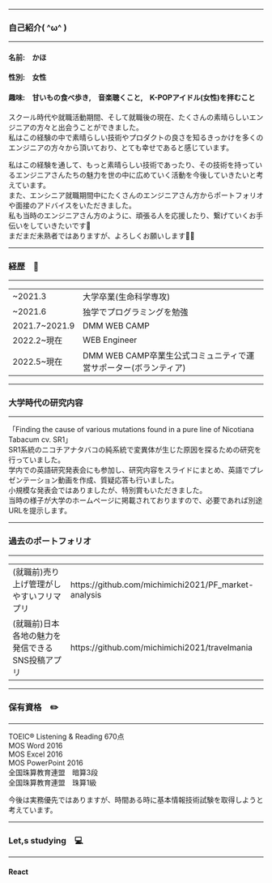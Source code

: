 ----------------------
### 自己紹介( ^ω^ )
----------------------
#### 名前:　かほ <br>
#### 性別:　女性<br>
#### 趣味:　甘いもの食べ歩き,　音楽聴くこと,　K-POPアイドル(女性)を拝むこと

スクール時代や就職活動期間、そして就職後の現在、たくさんの素晴らしいエンジニアの方々と出会うことができました。<br>
私はこの経験の中で素晴らしい技術やプロダクトの良さを知るきっかけを多くのエンジニアの方々から頂いており、とても幸せであると感じています。<br>

私はこの経験を通して、もっと素晴らしい技術であったり、その技術を持っているエンジニアさんたちの魅力を世の中に広めていく活動を今後していきたいと考えています。<br>
また、エンシニア就職期間中にたくさんのエンジニアさん方からポートフォリオや面接のアドバイスをいただきました。<br>
私も当時のエンジニアさん方のように、頑張る人を応援したり、繋げていくお手伝いをしていきたいです🐥<br>
まだまだ未熟者ではありますが、よろしくお願いします🙇‍♀️

-------------------------------------------------------------------------
### 経歴　💼
-------------------------------------------------------------------------

<table>
  <tr>
      <td>~2021.3</td><td>大学卒業(生命科学専攻)</td>
  </tr>
  <tr>
      <td>~2021.6</td><td>独学でプログラミングを勉強</td>
  </tr>
  <tr>
    <td>2021.7~2021.9</td><td>DMM WEB CAMP</td>
  </tr>
  <tr>
    <td>2022.2~現在</td><td>WEB Engineer</td>
  </tr>
  <tr>
    <td>2022.5~現在</td><td>DMM WEB CAMP卒業生公式コミュニティで運営サポーター(ボランティア)</td>
  </tr>
</table>

-------------------------------------------------------------------------
### 大学時代の研究内容
-------------------------------------------------------------------------
「Finding the cause of various mutations found in a pure line of Nicotiana Tabacum cv. SR1」<br>
SR1系統のニコチアナタバコの純系統で変異体が生じた原因を探るための研究を行っていました。<br>
学内での英語研究発表会にも参加し、研究内容をスライドにまとめ、英語でプレゼンテーション動画を作成、質疑応答も行いました。<br>
小規模な発表会ではありましたが、特別賞もいただきました。<br>
当時の様子が大学のホームページに掲載されておりますので、必要であれば別途URLを提示します。


-------------------------------------------------------------------------
### 過去のポートフォリオ
-------------------------------------------------------------------------

<table>
  <tr>
      <td>(就職前)売り上げ管理がしやすいフリマプリ</td><td>https://github.com/michimichi2021/PF_market-analysis</td>
  </tr>
  <tr>
      <td>(就職前)日本各地の魅力を発信できるSNS投稿アプリ</td><td>https://github.com/michimichi2021/travelmania</td>
  </tr>
</table>

-------------------------------------------------------------------------
### 保有資格　✏️
-------------------------------------------------------------------------
TOEIC® Listening & Reading 670点<br>
MOS Word 2016<br>
MOS Excel 2016<br>
MOS PowerPoint 2016<br>
全国珠算教育連盟　暗算3段<br>
全国珠算教育連盟　珠算1級

今後は実務優先ではありますが、時間ある時に基本情報技術試験を取得しようと考えています。

-------------------------------------------------------------------------
### Let,s studying　💻
-------------------------------------------------------------------------
#### React




<!--
**michimichi2021/michimichi2021** is a ✨ _special_ ✨ repository because its `README.md` (this file) appears on your GitHub profile.

Here are some ideas to get you started:

- 🔭 I’m currently working on ...
- 🌱 I’m currently learning ...
- 👯 I’m looking to collaborate on ...
- 🤔 I’m looking for help with ...
- 💬 Ask me about ...
- 📫 How to reach me: ...
- 😄 Pronouns: ...
- ⚡ Fun fact: ...
-->
